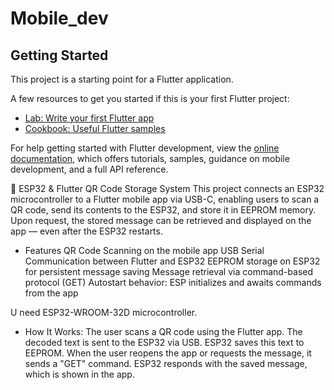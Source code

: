 # Mobile_dev

## Getting Started

This project is a starting point for a Flutter application.

A few resources to get you started if this is your first Flutter project:

- [Lab: Write your first Flutter app](https://docs.flutter.dev/get-started/codelab)
- [Cookbook: Useful Flutter samples](https://docs.flutter.dev/cookbook)

For help getting started with Flutter development, view the
[online documentation](https://docs.flutter.dev/), which offers tutorials,
samples, guidance on mobile development, and a full API reference.

🔗 ESP32 & Flutter QR Code Storage System
This project connects an ESP32 microcontroller to a Flutter mobile app via USB-C, enabling users to scan a QR code, send its contents to the ESP32, and store it in EEPROM memory. Upon request, the stored message can be retrieved and displayed on the app — even after the ESP32 restarts.

- Features
QR Code Scanning on the mobile app
USB Serial Communication between Flutter and ESP32
EEPROM storage on ESP32 for persistent message saving
Message retrieval via command-based protocol (GET)
Autostart behavior: ESP initializes and awaits commands from the app

U need ESP32-WROOM-32D microcontroller.

- How It Works:
The user scans a QR code using the Flutter app.
The decoded text is sent to the ESP32 via USB.
ESP32 saves this text to EEPROM.
When the user reopens the app or requests the message, it sends a "GET" command.
ESP32 responds with the saved message, which is shown in the app.
